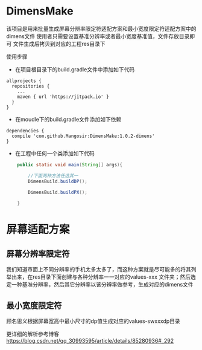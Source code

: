 # DimensMake

该项目是用来批量生成屏幕分辨率限定符适配方案和最小宽度限定符适配方案中的dimens文件
使用者只需要设置基准分辨率或者最小宽度基准值，文件存放目录即可
文件生成后拷贝到对应的工程res目录下

使用步骤

* 在项目根目录下的build.gradle文件中添加如下代码

```Gradle
allprojects {
  repositories {
    ...
    maven { url 'https://jitpack.io' }
  }
}
```

* 在moudle下的build.gradle文件添加如下依赖

```Gradle
dependencies {
  compile 'com.github.Mangosir:DimensMake:1.0.2-dimens'
}
```

* 在工程中任何一个类添加如下代码

```Java
    public static void main(String[] args){

        //下面两种方法任选其一
        DimensBuild.buildDP();
        
        DimensBuild.buildPX();

    }
```

# 屏幕适配方案

## 屏幕分辨率限定符

我们知道市面上不同分辨率的手机太多太多了，而这种方案就是尽可能多的将其列举出来，在res目录下面创建与各种分辨率一一对应的values-xxx 文件夹；然后选定一种基准分辨率，然后其它分辨率以该分辨率做参考，生成对应的dimens文件

## 最小宽度限定符

顾名思义根据屏幕宽高中最小尺寸的dp值生成对应的values-swxxxdp目录

更详细的解析参考博客
https://blog.csdn.net/qq_30993595/article/details/85280936#_292
